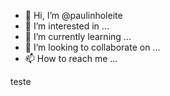 - 👋 Hi, I’m @paulinholeite
- 👀 I’m interested in ...
- 🌱 I’m currently learning ...
- 💞️ I’m looking to collaborate on ...
- 📫 How to reach me ...

<!---
paulinholeite/paulinholeite is a ✨ special ✨ repository because its `README.md` (this file) appears on your GitHub profile.
You can click the Preview link to take a look at your changes.
--->teste










